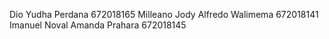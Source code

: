 Dio Yudha Perdana 672018165
Milleano Jody Alfredo Walimema 672018141
Imanuel Noval Amanda Prahara 672018145
